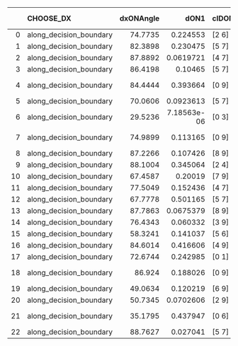 |    | CHOOSE_DX               |   dxONAngle |        dON1 | cIDON1   |   dON_patch_1 |   nTON |         dON |   dxOFFAngle |       dOFF1 | cIDOFF1   |   dOFF_patch_1 |   nTOFF |        dOFF | SUCCESS   |   nExp |   dual_point_id |   subpoint_time_seconds |   total_execution_time |       logp |     dOFF/dON | Vote dOFF>dON   |
|---:|:------------------------|------------:|------------:|:---------|--------------:|-------:|------------:|-------------:|------------:|:----------|---------------:|--------:|------------:|:----------|-------:|----------------:|------------------------:|-----------------------:|-----------:|-------------:|:----------------|
|  0 | along_decision_boundary |     74.7735 | 0.224553    | [2 6]    |   0.224553    |      1 | 0.224553    |      71.86   | 0.133827    | [2 6]     |    0.133827    |       1 | 0.133827    | False     |      1 |              29 |                3.75016  |                39.9343 |  0         |  0.595968    | False           |
|  1 | along_decision_boundary |     82.3898 | 0.230475    | [5 7]    |   0.230475    |      1 | 0.230475    |      75.4939 | 0.285734    | [5 7]     |    0.285734    |       1 | 0.285734    | True      |      2 |              34 |                5.67623  |                48.3132 | -0.5       |  1.23976     | True            |
|  2 | along_decision_boundary |     87.8892 | 0.0619721   | [4 7]    |   0.0619721   |      1 | 0.0619721   |      81.0909 | 0.552447    | [4 7]     |    0.552447    |       1 | 0.552447    | True      |      3 |              48 |                3.8559   |                74.4619 | -0         |  8.91445     | True            |
|  3 | along_decision_boundary |     86.4198 | 0.10465     | [5 7]    |   0.10465     |      1 | 0.10465     |      68.2981 | 0.508015    | [5 7]     |    0.508015    |       1 | 0.508015    | True      |      4 |              55 |                4.20448  |                90.2178 | -0.166667  |  4.85441     | True            |
|  4 | along_decision_boundary |     84.4444 | 0.393664    | [0 9]    |   0.393664    |      1 | 0.393664    |      67.0468 | 2.80048e-06 | [1 9]     |    2.80048e-06 |       1 | 2.80048e-06 | False     |      5 |              60 |                4.50158  |               105.249  | -0.5       |  7.11388e-06 | False           |
|  5 | along_decision_boundary |     70.0606 | 0.0923613   | [5 7]    |   0.0923613   |      1 | 0.0923613   |      64.3782 | 0.348818    | [5 7]     |    0.348818    |       1 | 0.348818    | True      |      6 |             116 |                3.17611  |               206.367  | -0.1       |  3.77667     | True            |
|  6 | along_decision_boundary |     29.5236 | 7.18563e-06 | [0 3]    |   7.18563e-06 |      1 | 7.18563e-06 |      59.3937 | 1.91991e-05 | [1 3]     |    1.91991e-05 |       1 | 1.91991e-05 | True      |      7 |             142 |                0.878091 |               260.415  | -0.333333  |  2.67188     | True            |
|  7 | along_decision_boundary |     74.9899 | 0.113165    | [0 9]    |   0.113165    |      1 | 0.113165    |      62.4155 | 9.12334e-06 | [1 9]     |    9.12334e-06 |       1 | 9.12334e-06 | False     |      8 |             169 |                0.997801 |               318.641  | -0.642857  |  8.06198e-05 | False           |
|  8 | along_decision_boundary |     87.2266 | 0.107426    | [8 9]    |   0.107426    |      1 | 0.107426    |      75.8008 | 0.0956754   | [8 9]     |    0.0956754   |       1 | 0.0956754   | False     |      9 |             171 |                1.79079  |               323.157  | -0.25      |  0.890618    | False           |
|  9 | along_decision_boundary |     88.1004 | 0.345064    | [2 4]    |   0.345064    |      1 | 0.345064    |      74.9111 | 0.193461    | [2 4]     |    0.193461    |       1 | 0.193461    | False     |     10 |             208 |                4.99468  |               385.582  | -0.0555556 |  0.560652    | False           |
| 10 | along_decision_boundary |     67.4587 | 0.20019     | [7 9]    |   0.20019     |      1 | 0.20019     |      69.6239 | 0.0602158   | [7 9]     |    0.0602158   |       1 | 0.0602158   | False     |     11 |             221 |                4.06794  |               410.772  | -0         |  0.300793    | False           |
| 11 | along_decision_boundary |     77.5049 | 0.152436    | [4 7]    |   0.152436    |      1 | 0.152436    |      59.9677 | 0.167263    | [4 7]     |    0.167263    |       1 | 0.167263    | True      |     12 |             285 |                2.55982  |               542.095  | -0.0454545 |  1.09727     | True            |
| 12 | along_decision_boundary |     67.7778 | 0.501165    | [5 7]    |   0.501165    |      1 | 0.501165    |      54.967  | 2.32529     | [5 7]     |    2.32529     |       1 | 2.32529     | True      |     13 |             317 |                9.07875  |               610.266  | -0         |  4.63977     | True            |
| 13 | along_decision_boundary |     87.7863 | 0.0675379   | [8 9]    |   0.0675379   |      1 | 0.0675379   |      63.2405 | 1.00237     | [8 9]     |    1.00237     |       1 | 1.00237     | True      |     14 |             359 |                6.35437  |               708.728  | -0.0384615 | 14.8416      | True            |
| 14 | along_decision_boundary |     76.4343 | 0.060332    | [3 9]    |   0.060332    |      1 | 0.060332    |      66.4828 | 0.523676    | [3 9]     |    0.523676    |       1 | 0.523676    | True      |     15 |             378 |                5.8135   |               725.662  | -0.142857  |  8.6799      | True            |
| 15 | along_decision_boundary |     58.3241 | 0.141037    | [5 6]    |   0.141037    |      1 | 0.141037    |      73.0128 | 0.0732701   | [5 6]     |    0.0732701   |       1 | 0.0732701   | False     |     16 |             388 |                1.93325  |               752.97   | -0.3       |  0.519508    | False           |
| 16 | along_decision_boundary |     84.6014 | 0.416606    | [4 9]    |   0.416606    |      1 | 0.416606    |      49.952  | 0.0376733   | [4 9]     |    0.0376733   |       1 | 0.0376733   | False     |     17 |             394 |                3.69374  |               758.743  | -0.125     |  0.0904291   | False           |
| 17 | along_decision_boundary |     72.6744 | 0.242985    | [0 1]    |   0.242985    |      1 | 0.242985    |      62.6086 | 0.211494    | [0 1]     |    0.211494    |       1 | 0.211494    | False     |     18 |             421 |                2.48681  |               789.927  | -0.0294118 |  0.870398    | False           |
| 18 | along_decision_boundary |     86.924  | 0.188026    | [0 9]    |   0.188026    |      1 | 0.188026    |      78.639  | 3.79602e-06 | [0 9]     |    3.79602e-06 |       1 | 3.79602e-06 | False     |     19 |             435 |                1.59659  |               814.787  | -0         |  2.01888e-05 | False           |
| 19 | along_decision_boundary |     49.0634 | 0.120219    | [6 9]    |   0.120219    |      1 | 0.120219    |      78.3096 | 0.175062    | [6 9]     |    0.175062    |       1 | 0.175062    | True      |     20 |             439 |                2.15684  |               817.084  | -0.0263158 |  1.45619     | True            |
| 20 | along_decision_boundary |     50.7345 | 0.0702606   | [2 9]    |   0.0702606   |      1 | 0.0702606   |      64.3639 | 0.0658399   | [2 9]     |    0.0658399   |       1 | 0.0658399   | False     |     21 |             440 |                1.79675  |               818.886  | -0         |  0.937081    | False           |
| 21 | along_decision_boundary |     35.1795 | 0.437947    | [0 6]    |   0.437947    |      1 | 0.437947    |      31.188  | 3.56187e-05 | [0 6]     |    3.56187e-05 |       1 | 3.56187e-05 | False     |     22 |             441 |                2.77914  |               821.67   | -0.0238095 |  8.1331e-05  | False           |
| 22 | along_decision_boundary |     88.7627 | 0.027041    | [5 7]    |   0.027041    |      1 | 0.027041    |      77.8464 | 0.0898755   | [5 7]     |    0.0898755   |       1 | 0.0898755   | True      |     23 |             479 |                1.45401  |               893.844  | -0.0909091 |  3.32368     | True            |